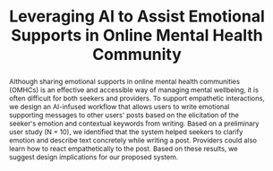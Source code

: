 ---
layout: publication
title: Leveraging AI to Assist Emotional Supports in Online Mental Health Community
year: 2022
month: 3
authors:
  - Donghoon Shin
  - Subeen Park
  - Esther Hehsun Kim
  - Soomin Kim
  - Jinwook Seo
  - Hwajung Hong
venue: ACM CHI 2022 Workshop
venue_full: ACM CHI 2022 Workshop on the Future of Emotion in HCI
abstract: Although sharing emotional supports in online mental health communities (OMHCs) is an effective and accessible way of managing mental wellbeing, it is often difficult for both seekers and providers. To support empathetic interactions, we design an AI-infused workflow that allows users to write emotional supporting messages to other users' posts based on the elicitation of the seeker's emotion and contextual keywords from writing. Based on a preliminary user study (N = 10), we identified that the system helped seekers to clarify emotion and describe text concretely while writing a post. Providers could also learn how to react empathetically to the post. Based on these results, we suggest design implications for our proposed system.
bibtex: |-
  @inproceedings{omhcs_workshop,
            title = {Leveraging AI to Assist Emotional Supports in Online Mental Health Community},
            author = {Shin, Donghoon and Park, Subeen and Kim, Esther Hehsun and Kim, Soomin and Seo, Jinwook and Hong, Hwajung},
            year = 2022,
            booktitle = {CHI 2022 Workshop on the Future of Emotion in HCI},
            location = {New Orleans, LA, USA},
            keywords = {online mental health community, AI-infused system, emotional support, peer support}
          }
note: Future of Emotion in HCI
category: 
  - "AI / NLP"
  - "Healthcare"
---